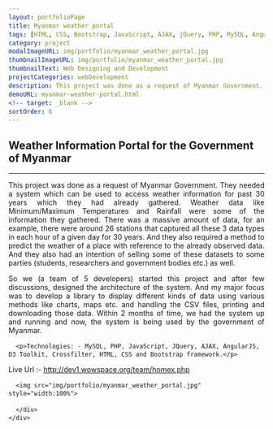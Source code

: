 ```yaml
---
layout: portfolioPage
title: Myanmar weather portal
tags: [HTML, CSS, Bootstrap, JavaScript, AJAX, jQuery, PHP, MySQL, AngularJS, D3 Toolkit, Crossfilter]
category: project
modalImageURL: img/portfolio/myanmar_weather_portal.jpg
thumbnailImageURL: img/portfolio/myanmar_weather_portal.jpg
thumbnailText: Web Designing and Development
projectCategories: webDevelopment
description: This project was done as a request of Myanmar Government. They needed a system which can be used to access weather information for past 30 years which they had already gathered.
demoURL: myanmar-weather-portal.html
<!-- target: _blank -->
sortOrder: 6
---
```

<!-- Experience Section -->
<div id="works" class="text-center">
  <div class="container">
    <div class="section-title center" >
      <h2>Weather Information Portal for the Government of Myanmar</h2>
      <hr>
      <p style="text-align:justify">
        This project was done as a request of Myanmar Government. They needed a system which can be used to access weather information for past 30 years which they had already gathered. Weather data like Minimum/Maximum Temperatures and Rainfall were some of the information they gathered. There was a massive amount of data, for an example, there were around 26 stations that captured all these 3 data types in each hour of a given day for 30 years. And they also required a method to predict the weather of a place with reference to the already observed data. And they also had an intention of selling some of these datasets to some parties (students, researchers and government bodies etc.) as well.</p>
      <p style="text-align:justify">
        So we (a team of 5 developers) started this project and after few discussions, designed the architecture of the system. And my major focus was to develop a library to display different kinds of data using various methods like charts, maps etc. and handling the CSV files, printing and downloading those data. Within 2 months of time, we had the system up and running and now, the system is being used by the government of Myanmar.
      </p>

      <p>Technologies: - MySQL, PHP, JavaScript, JQuery, AJAX, AngularJS, D3 Toolkit, Crossfilter, HTML, CSS and Bootstrap framework.</p>
</p>
    </div>
    <div class="row">
      <div class="col-md-12 live-url">
        Live Url :- <a href="http://dev1.wowspace.org/team/homex.php" target="_blank">http://dev1.wowspace.org/team/homex.php</a>
      </div>
    </div>
    <div id="row">
      <div class="col-md-12">


      <img src="img/portfolio/myanmar_weather_portal.jpg" style="width:100%">

      </div>
    </div>
  </div>
</div>
